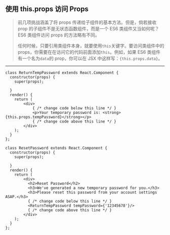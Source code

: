## 使用 this.props 访问 Props

> 前几项挑战涵盖了将 props 传递给子组件的基本方法。但是，倘若接收 prop 的子组件不是无状态函数组件，而是一个 ES6 类组件又当如何呢？ES6 类组件访问 props 的方法略有不同。
>
> 任何时候，只要引用类组件本身，就要使用`this`关键字。要访问类组件中的 props，你需要在在访问它的代码前面添加`this`。例如，如果 ES6 类组件有一个名为`data`的 prop，你可以在 JSX 中这样写：`{this.props.data}`。

---

```react
class ReturnTempPassword extends React.Component {
  constructor(props) {
    super(props);

  }
  render() {
    return (
        <div>
            { /* change code below this line */ }
            <p>Your temporary password is: <strong>{this.props.tempPassword}</strong></p>
            { /* change code above this line */ }
        </div>
    );
  }
};

class ResetPassword extends React.Component {
  constructor(props) {
    super(props);

  }
  render() {
    return (
        <div>
          <h2>Reset Password</h2>
          <h3>We've generated a new temporary password for you.</h3>
          <h3>Please reset this password from your account settings ASAP.</h3>
          { /* change code below this line */ }
          <ReturnTempPassword tempPassword={'12345678'}/>
          { /* change code above this line */ }
        </div>
    );
  }
};
```


